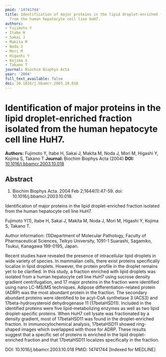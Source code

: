 ```yaml
---
pmid: '14741744'
title: Identification of major proteins in the lipid droplet-enriched fraction isolated
  from the human hepatocyte cell line HuH7.
authors:
- Fujimoto Y
- Itabe H
- Sakai J
- Makita M
- Noda J
- Mori M
- Higashi Y
- Kojima S
- Takano T
journal: Biochim Biophys Acta
year: '2004'
full_text_available: false
doi: 10.1016/j.bbamcr.2003.10.018
---
```


# Identification of major proteins in the lipid droplet-enriched fraction isolated from the human hepatocyte cell line HuH7.
**Authors:** Fujimoto Y, Itabe H, Sakai J, Makita M, Noda J, Mori M, Higashi Y, Kojima S, Takano T
**Journal:** Biochim Biophys Acta (2004)
**DOI:** [10.1016/j.bbamcr.2003.10.018](https://doi.org/10.1016/j.bbamcr.2003.10.018)

## Abstract

1. Biochim Biophys Acta. 2004 Feb 2;1644(1):47-59. doi: 
10.1016/j.bbamcr.2003.10.018.

Identification of major proteins in the lipid droplet-enriched fraction isolated 
from the human hepatocyte cell line HuH7.

Fujimoto Y(1), Itabe H, Sakai J, Makita M, Noda J, Mori M, Higashi Y, Kojima S, 
Takano T.

Author information:
(1)Department of Molecular Pathology, Faculty of Pharmaceutical Sciences, Teikyo 
University, 1091-1 Suarashi, Sagamiko, Tsukui, Kanagawa 199-0195, Japan.

Recent studies have revealed the presence of intracellular lipid droplets in 
wide variety of species. In mammalian cells, there exist proteins specifically 
localize in lipid droplets. However, the protein profile in the droplet remains 
yet to be clarified. In this study, a fraction enriched with lipid droplets was 
isolated from a human hepatocyte cell line HuH7 using sucrose density gradient 
centrifugation, and 17 major proteins in the fraction were identified using nano 
LC-MS/MS techniques. Adipose differentiation-related protein (ADRP) was the most 
abundant protein in the fraction. The secondary abundant proteins were 
identified to be acyl-CoA synthetase 3 (ACS3) and 17beta-hydroxysteroid 
dehydrogenase 11 (17betaHSD11). Included in the identified proteins were five 
lipid-metabolizing enzymes as well as two lipid droplet-specific proteins. When 
HuH7 cell lysate was fractionated by a density gradient, most of 17betaHSD11 was 
found in the droplet-enriched fraction. In immunocytochemical analysis, 
17betaHSD11 showed ring-shaped images which overlapped with those for ADRP. 
These results suggest that a specific set of proteins is enriched in the lipid 
droplet-enriched fraction and that 17betaHSD11 localizes specifically in the 
fraction.

DOI: 10.1016/j.bbamcr.2003.10.018
PMID: 14741744 [Indexed for MEDLINE]
